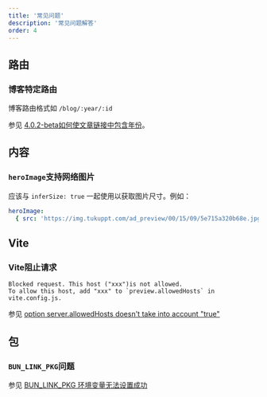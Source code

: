 ```yaml
---
title: '常见问题'
description: '常见问题解答'
order: 4
---
```


## 路由

### 博客特定路由

博客路由格式如 `/blog/:year/:id`

参见 [4.0.2-beta如何使文章链接中包含年份](https://github.com/cworld1/astro-theme-pure/discussions/37#discussioncomment-11905851)。

## 内容

### `heroImage`支持网络图片

应该与 `inferSize: true` 一起使用以获取图片尺寸。例如：

```yaml
heroImage:
  { src: 'https://img.tukuppt.com/ad_preview/00/15/09/5e715a320b68e.jpg!/fw/980', inferSize: true }
```

## Vite

### Vite阻止请求

```log
Blocked request. This host ("xxx")is not allowed.
To allow this host, add "xxx" to `preview.allowedHosts` in vite.config.js.
```

参见 [option server.allowedHosts doesn't take into account "true"](https://github.com/vitejs/vite/issues/19242)

## 包

### `BUN_LINK_PKG`问题

参见 [BUN_LINK_PKG 环境变量无法设置成功](https://github.com/cworld1/astro-theme-pure/issues/51)
